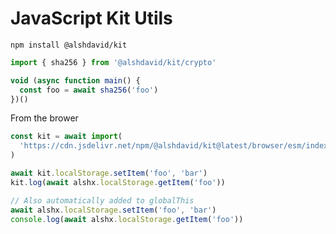 # JavaScript Kit Utils

```
npm install @alshdavid/kit
```

```typescript
import { sha256 } from '@alshdavid/kit/crypto'

void (async function main() {
  const foo = await sha256('foo')
})()
```

From the brower

```javascript
const kit = await import(
  'https://cdn.jsdelivr.net/npm/@alshdavid/kit@latest/browser/esm/index.js'
)

await kit.localStorage.setItem('foo', 'bar')
kit.log(await alshx.localStorage.getItem('foo'))

// Also automatically added to globalThis
await alshx.localStorage.setItem('foo', 'bar')
console.log(await alshx.localStorage.getItem('foo'))
```
